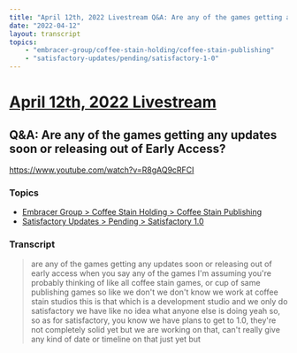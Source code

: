 ```yaml
---
title: "April 12th, 2022 Livestream Q&A: Are any of the games getting any updates soon or releasing out of Early Access?"
date: "2022-04-12"
layout: transcript
topics:
    - "embracer-group/coffee-stain-holding/coffee-stain-publishing"
    - "satisfactory-updates/pending/satisfactory-1-0"
---
```

# [April 12th, 2022 Livestream](../2022-04-12.md)
## Q&A: Are any of the games getting any updates soon or releasing out of Early Access?
https://www.youtube.com/watch?v=R8gAQ9cRFCI

### Topics
* [Embracer Group > Coffee Stain Holding > Coffee Stain Publishing](../topics/embracer-group/coffee-stain-holding/coffee-stain-publishing.md)
* [Satisfactory Updates > Pending > Satisfactory 1.0](../topics/satisfactory-updates/pending/satisfactory-1-0.md)

### Transcript

> are any of the games getting any updates soon or releasing out of early access when you say any of the games I'm assuming you're probably thinking of like all coffee stain games, or cup of same publishing games so like we don't we don't know we work at coffee stain studios this is that which is a development studio and we only do satisfactory we have like no idea what anyone else is doing yeah so, so as for satisfactory, you know we have plans to get to 1.0, they're not completely solid yet but we are working on that, can't really give any kind of date or timeline on that just yet but
